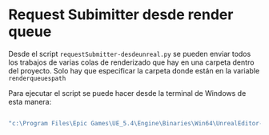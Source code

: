 # Request Subimitter desde render queue

Desde el script `requestSubmitter-desdeunreal.py` se pueden enviar todos los trabajos de varias colas de renderizado que hay en una carpeta dentro del proyecto.
Solo hay que especificar la carpeta donde están en la variable `renderqueuespath`

Para ejecutar el script se puede hacer desde la terminal de Windows de esta manera:

```bash

"c:\Program Files\Epic Games\UE_5.4\Engine\Binaries\Win64\UnrealEditor-Cmd.exe" "Proyecto\Proyecto.uproject" -ExecutePythonScript="(ruta a .py)" -log

```

<!--

"c:\Program Files\Epic Games\UE_5.5\Engine\Binaries\Win64\UnrealEditor-Cmd.exe" "c:\Documentos publicos\Unreal Projects\UnrealMultiguerras\UnrealMultiguerras.uproject" -ExecutePythonScript="c:\Users\pablo\Documents\Github\unrealRenderFarm\requestSubmitter-desdeunreal.py" -log

-->
